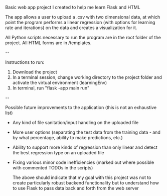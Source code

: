 Basic web app project I created to help me learn Flask and HTML

The app allows a user to upload a .csv with two dimensional data, at which point the program performs a linear regression (with options for learning rate and iterations) on the data and creates a visualization for it.

All Python scripts necessary to run the program are in the root folder of the project.
All HTML forms are in /templates. 

--

Instructions to run:

1. Download the project
2. In a terminal session, change working directory to the project folder and activate the virtual environment (learningEnv)
3. In terminal, run "flask -app main run"
   
--

Possible future improvements to the application (this is not an exhaustive list)

- Any kind of file sanitation/input handling on the uploaded file
- More user options (separating the test data from the training data - and by what percentage, ability to make predictions, etc.)
- Ability to support more kinds of regression than only linear and detect the best regression type on an uploaded file
- Fixing various minor code inefficiencies (marked out where possible with commented TODOs in the scripts)

  The above should indicate that my goal with this project was not to create particularly robust backend functionality but to understand how to use Flask to pass data back and forth from the web server
